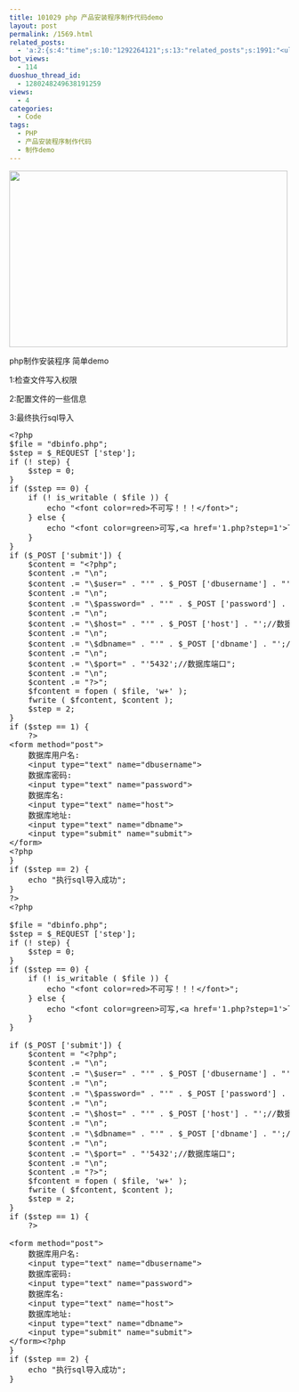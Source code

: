```yaml
---
title: 101029 php 产品安装程序制作代码demo
layout: post
permalink: /1569.html
related_posts:
  - 'a:2:{s:4:"time";s:10:"1292264121";s:13:"related_posts";s:1991:"<ul class="related_post"><li><a href="http://blog.80aj.com/2010/12/04/101204-phpase-%e5%8a%a0%e5%af%86/" title="101204 phpase 加密">101204 phpase 加密</a></li><li><a href="http://blog.80aj.com/2010/10/30/101030-%e6%96%87%e4%bb%b6%e6%8a%93%e5%8f%96-snoopy%e7%b1%bb%e4%bb%8b%e7%bb%8d/" title="101030 文件抓取 snoopy类介绍">101030 文件抓取 snoopy类介绍</a></li><li><a href="http://blog.80aj.com/2010/10/28/101028-php%e9%a1%b5%e9%9d%a2%e6%89%a7%e8%a1%8c%e6%97%b6%e9%97%b4class/" title="101028 php页面执行时间class">101028 php页面执行时间class</a></li><li><a href="http://blog.80aj.com/2010/09/13/100913-php%e6%8b%9b%e8%81%98%e5%b9%bf%e5%91%8a%e4%b8%80%e5%88%99/" title="100913 PHP招聘广告一则">100913 PHP招聘广告一则</a></li><li><a href="http://blog.80aj.com/2010/08/22/100822-php-%e4%b9%a6%e7%b1%8d%e5%88%86%e4%ba%ab/" title="100822 php 书籍分享">100822 php 书籍分享</a></li><li><a href="http://blog.80aj.com/2010/08/21/100821-php%e4%b9%8b%e8%85%be%e8%ae%af%e5%be%ae%e5%8d%9a-api-%e4%bf%ae%e6%94%b9%e7%89%88/" title="100821 php之腾讯微博 Api 修改版">100821 php之腾讯微博 Api 修改版</a></li><li><a href="http://blog.80aj.com/2010/08/18/100818-%e5%85%b3%e4%ba%8ephp-%e9%9d%a2%e8%af%95/" title="100818 关于php 面试">100818 关于php 面试</a></li><li><a href="http://blog.80aj.com/2010/08/09/100809-php-%e7%ac%a6%e5%8f%b7%e6%b3%a8%e8%a7%a3-%e5%a4%a7%e5%85%a8/" title="100809 php 符号注解 大全">100809 php 符号注解 大全</a></li><li><a href="http://blog.80aj.com/2010/08/06/100806-%e4%bd%bf%e7%94%a8php%e5%8f%91%e5%a4%a7%e5%9e%8bweb%e7%b3%bb%e7%bb%9f/" title="100806 使用php发大型WEB系统">100806 使用php发大型WEB系统</a></li><li><a href="http://blog.80aj.com/2010/08/06/100806-php-%e5%a4%96%e9%83%a8%e6%8f%90%e4%ba%a4-%e5%ae%89%e5%85%a8%e5%a4%84%e7%90%86%e6%9c%ba%e5%88%b6/" title="100806 php 外部提交 安全处理机制">100806 php 外部提交 安全处理机制</a></li></ul>";}'
bot_views:
  - 114
duoshuo_thread_id:
  - 1280248249638191259
views:
  - 4
categories:
  - Code
tags:
  - PHP
  - 产品安装程序制作代码
  - 制作demo
---
```

[<img class="aligncenter size-full wp-image-1427" title="php" alt="" src="http://www.80aj.com/wp-content/uploads/2010/08/php.jpg" width="500" height="317" />][1]

php制作安装程序 简单demo

1:检查文件写入权限

2:配置文件的一些信息

3:最终执行sql导入

<pre class="brush: php; title: ; notranslate" title="">&lt;?php
$file = "dbinfo.php";
$step = $_REQUEST ['step'];
if (! step) {
	$step = 0;
}
if ($step == 0) {
	if (! is_writable ( $file )) {
		echo "&lt;font color=red&gt;不可写！！！&lt;/font&gt;";
	} else {
		echo "&lt;font color=green&gt;可写,&lt;a href='1.php?step=1'&gt;下一步&lt;/a&gt;&lt;/font&gt;";
	}
}
if ($_POST ['submit']) {
	$content = "&lt;?php";
	$content .= "\n";
	$content .= "\$user=" . "'" . $_POST ['dbusername'] . "';//数据库用户名";
	$content .= "\n";
	$content .= "\$password=" . "'" . $_POST ['password'] . "';//数据库用户密码";
	$content .= "\n";
	$content .= "\$host=" . "'" . $_POST ['host'] . "';//数据库服务器地址";
	$content .= "\n";
	$content .= "\$dbname=" . "'" . $_POST ['dbname'] . "';//数据库名";
	$content .= "\n";
	$content .= "\$port=" . "'5432';//数据库端口";
	$content .= "\n";
	$content .= "?&gt;";
	$fcontent = fopen ( $file, 'w+' );
	fwrite ( $fcontent, $content );
	$step = 2;
}
if ($step == 1) {
	?&gt;
&lt;form method="post"&gt;
	数据库用户名:
	&lt;input type="text" name="dbusername"&gt;
	数据库密码:
	&lt;input type="text" name="password"&gt;
	数据库名:
	&lt;input type="text" name="host"&gt;
	数据库地址:
	&lt;input type="text" name="dbname"&gt;
	&lt;input type="submit" name="submit"&gt;
&lt;/form&gt;
&lt;?php
}
if ($step == 2) {
	echo "执行sql导入成功";
}
?&gt;
&lt;?php

$file = "dbinfo.php";
$step = $_REQUEST ['step'];
if (! step) {
	$step = 0;
}
if ($step == 0) {
	if (! is_writable ( $file )) {
		echo "&lt;font color=red&gt;不可写！！！&lt;/font&gt;";
	} else {
		echo "&lt;font color=green&gt;可写,&lt;a href='1.php?step=1'&gt;下一步&lt;/a&gt;&lt;/font&gt;";
	}
}

if ($_POST ['submit']) {
	$content = "&lt;?php";
	$content .= "\n";
	$content .= "\$user=" . "'" . $_POST ['dbusername'] . "';//数据库用户名";
	$content .= "\n";
	$content .= "\$password=" . "'" . $_POST ['password'] . "';//数据库用户密码";
	$content .= "\n";
	$content .= "\$host=" . "'" . $_POST ['host'] . "';//数据库服务器地址";
	$content .= "\n";
	$content .= "\$dbname=" . "'" . $_POST ['dbname'] . "';//数据库名";
	$content .= "\n";
	$content .= "\$port=" . "'5432';//数据库端口";
	$content .= "\n";
	$content .= "?&gt;";
	$fcontent = fopen ( $file, 'w+' );
	fwrite ( $fcontent, $content );
	$step = 2;
}
if ($step == 1) {
	?&gt;

&lt;form method="post"&gt;
	数据库用户名:
	&lt;input type="text" name="dbusername"&gt;
	数据库密码:
	&lt;input type="text" name="password"&gt;
	数据库名:
	&lt;input type="text" name="host"&gt;
	数据库地址:
	&lt;input type="text" name="dbname"&gt;
	&lt;input type="submit" name="submit"&gt;
&lt;/form&gt;&lt;?php
}
if ($step == 2) {
	echo "执行sql导入成功";
}
</pre>

 [1]: http://www.80aj.com/wp-content/uploads/2010/08/php.jpg